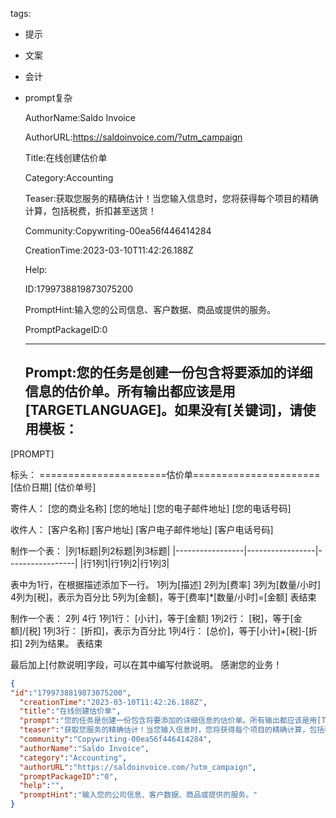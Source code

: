   tags: 
- 提示
- 文案
- 会计
- prompt复杂

  AuthorName:Saldo Invoice

  AuthorURL:https://saldoinvoice.com/?utm_campaign

  Title:在线创建估价单

  Category:Accounting

  Teaser:获取您服务的精确估计！当您输入信息时，您将获得每个项目的精确计算，包括税费，折扣甚至送货！

  Community:Copywriting-00ea56f446414284

  CreationTime:2023-03-10T11:42:26.188Z

  Help:

  ID:1799738819873075200

  PromptHint:输入您的公司信息、客户数据、商品或提供的服务。

  PromptPackageID:0

  ---

  ## Prompt:您的任务是创建一份包含将要添加的详细信息的估价单。所有输出都应该是用[TARGETLANGUAGE]。如果没有[关键词]，请使用模板：

[PROMPT]

标头：
======================估价单======================
[估价日期]
[估价单号]

寄件人：
[您的商业名称]
[您的地址]
[您的电子邮件地址]
[您的电话号码]

收件人：
[客户名称]
[客户地址]
[客户电子邮件地址]
[客户电话号码]

制作一个表：
|列1标题|列2标题|列3标题|
|-----------------|-----------------|-----------------|
|行1列1|行1列2|行1列3|

表中为1行，在根据描述添加下一行。
1列为[描述]
2列为[费率]
3列为[数量/小时]
4列为[税]，表示为百分比
5列为[金额]，等于[费率]*[数量/小时]=[金额]
表结束

制作一个表：
2列
4行
1列1行：
[小计]，等于[金额]
1列2行：
[税]，等于[金额]/[税]
1列3行：
[折扣]，表示为百分比
1列4行：
[总价]，等于[小计]+[税]-[折扣]
2列为结果。
表结束

最后加上[付款说明]字段，可以在其中编写付款说明。
感谢您的业务！

  ```json
  {
  "id":"1799738819873075200",
    "creationTime":"2023-03-10T11:42:26.188Z",
    "title":"在线创建估价单",
    "prompt":"您的任务是创建一份包含将要添加的详细信息的估价单。所有输出都应该是用[TARGETLANGUAGE]。如果没有[关键词]，请使用模板：\n\n[PROMPT]\n\n标头：\n======================估价单======================\n[估价日期]\n[估价单号]\n\n寄件人：\n[您的商业名称]\n[您的地址]\n[您的电子邮件地址]\n[您的电话号码]\n\n收件人：\n[客户名称]\n[客户地址]\n[客户电子邮件地址]\n[客户电话号码]\n\n制作一个表：\n|列1标题|列2标题|列3标题|\n|-----------------|-----------------|-----------------|\n|行1列1|行1列2|行1列3|\n\n表中为1行，在根据描述添加下一行。\n1列为[描述]\n2列为[费率]\n3列为[数量/小时]\n4列为[税]，表示为百分比\n5列为[金额]，等于[费率]*[数量/小时]=[金额]\n表结束\n\n制作一个表：\n2列\n4行\n1列1行：\n[小计]，等于[金额]\n1列2行：\n[税]，等于[金额]/[税]\n1列3行：\n[折扣]，表示为百分比\n1列4行：\n[总价]，等于[小计]+[税]-[折扣]\n2列为结果。\n表结束\n\n最后加上[付款说明]字段，可以在其中编写付款说明。\n感谢您的业务！",
    "teaser":"获取您服务的精确估计！当您输入信息时，您将获得每个项目的精确计算，包括税费，折扣甚至送货！",
    "community":"Copywriting-00ea56f446414284",
    "authorName":"Saldo Invoice",
    "category":"Accounting",
    "authorURL":"https://saldoinvoice.com/?utm_campaign",
    "promptPackageID":"0",
    "help":"",
    "promptHint":"输入您的公司信息、客户数据、商品或提供的服务。"
  }
  ```

